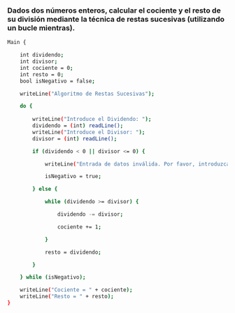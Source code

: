 ### Dados dos números enteros, calcular el cociente y el resto de su división mediante la técnica de restas sucesivas (utilizando un bucle mientras).

``` bash
Main {

    int dividendo;
    int divisor;
    int cociente = 0;
    int resto = 0;
    bool isNegativo = false;

    writeLine("Algoritmo de Restas Sucesivas");

    do {
        
        writeLine("Introduce el Dividendo: ");
        dividendo = (int) readLine();
        writeLine("Introduce el Divisor: ");
        divisor = (int) readLine();

        if (dividendo < 0 || divisor <= 0) {

            writeLine("Entrada de datos inválida. Por favor, introduzca valores enteros positivos.");

            isNegativo = true;

        } else {

            while (dividendo >= divisor) {

                dividendo -= divisor;

                cociente += 1;

            }

            resto = dividendo;

        }

    } while (isNegativo);

    writeLine("Cociente = " + cociente);
    writeLine("Resto = " + resto);
}
```
